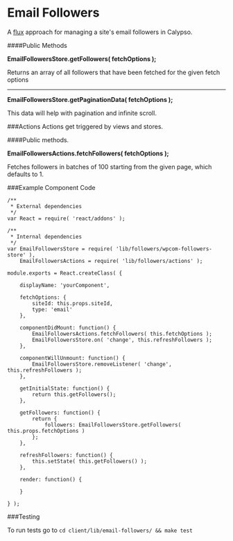 Email Followers
===============

A [flux](https://facebook.github.io/flux/docs/overview.html#content) approach for managing a site's email followers in Calypso.

####Public Methods

**EmailFollowersStore.getFollowers( fetchOptions );**

Returns an array of all followers that have been fetched for the given fetch options

---

**EmailFollowersStore.getPaginationData( fetchOptions );**

This data will help with pagination and infinite scroll.

###Actions
Actions get triggered by views and stores.

####Public methods.

**EmailFollowersActions.fetchFollowers( fetchOptions );**

Fetches followers in batches of 100 starting from the given page, which defaults to 1.

###Example Component Code

```
/**
 * External dependencies
 */
var React = require( 'react/addons' );

/**
 * Internal dependencies
 */
var EmailFollowersStore = require( 'lib/followers/wpcom-followers-store' ),
	EmailFollowersActions = require( 'lib/followers/actions' );

module.exports = React.createClass( {

	displayName: 'yourComponent',

	fetchOptions: {
	    siteId: this.props.siteId,
	    type: 'email'
	},

	componentDidMount: function() {
		EmailFollowersActions.fetchFollowers( this.fetchOptions );
		EmailFollowersStore.on( 'change', this.refreshFollowers );
	},

	componentWillUnmount: function() {
		EmailFollowersStore.removeListener( 'change', this.refreshFollowers );
	},

	getInitialState: function() {
		return this.getFollowers();
	},

	getFollowers: function() {
		return {
			followers: EmailFollowersStore.getFollowers( this.props.fetchOptions )
		};
	},

	refreshFollowers: function() {
		this.setState( this.getFollowers() );
	},

	render: function() {

	}

} );

```

###Testing

To run tests go to
```cd client/lib/email-followers/ && make test```
